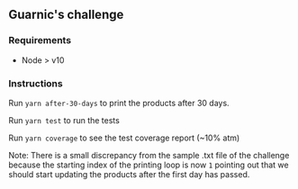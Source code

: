 ## Guarnic's challenge

### Requirements

- Node > v10

### Instructions

Run `yarn after-30-days` to print the products after 30 days.

Run `yarn test` to run the tests

Run `yarn coverage` to see the test coverage report (~10% atm)

Note: There is a small discrepancy from the sample .txt file of the challenge because the starting index of the printing loop is now `1` pointing out that we should start updating the products after the first day has passed.
